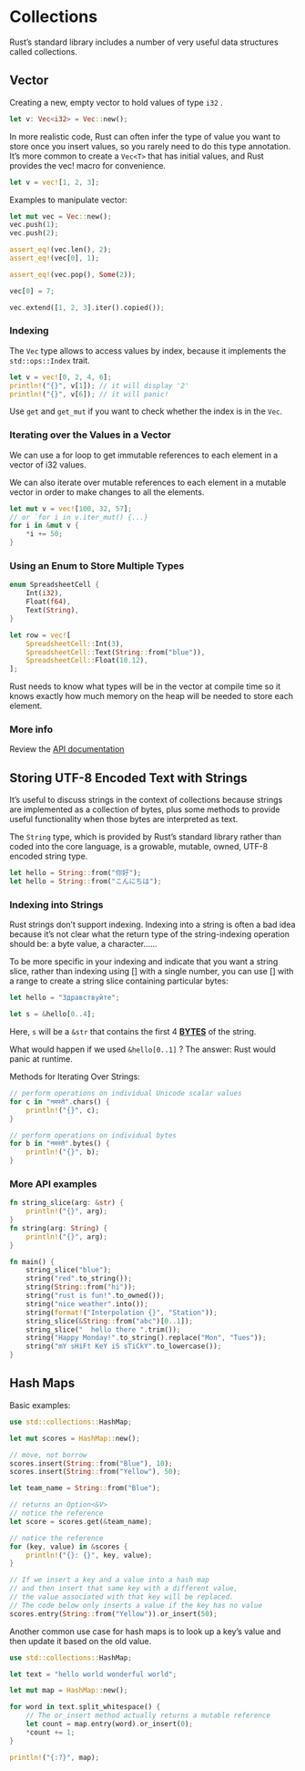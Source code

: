 # Collections
Rust’s standard library includes a number of very useful data structures called collections.

## Vector
Creating a new, empty vector to hold values of type `i32` .
~~~rust
let v: Vec<i32> = Vec::new();
~~~

 In more realistic code, Rust can often infer the type of value you want to store once you insert values, so you rarely need to do this type annotation. It’s more common to create a `Vec<T>` that has initial values, and Rust provides the vec! macro for convenience.

~~~rust
let v = vec![1, 2, 3];
~~~

Examples to manipulate vector:

~~~rust
let mut vec = Vec::new();
vec.push(1);
vec.push(2);

assert_eq!(vec.len(), 2);
assert_eq!(vec[0], 1);

assert_eq!(vec.pop(), Some(2));

vec[0] = 7;

vec.extend([1, 2, 3].iter().copied());
~~~

### Indexing
The `Vec` type allows to access values by index, because it implements the `std::ops::Index` trait.

~~~rust
let v = vec![0, 2, 4, 6];
println!("{}", v[1]); // it will display '2'
println!("{}", v[6]); // it will panic!
~~~

Use `get` and `get_mut` if you want to check whether the index is in the `Vec`.

### Iterating over the Values in a Vector
We can use a for loop to get immutable references to each element in a vector of i32 values.

We can also iterate over mutable references to each element in a mutable vector in order to make changes to all the elements.

~~~rust
let mut v = vec![100, 32, 57];
// or `for i in v.iter_mut() {...}
for i in &mut v {
    *i += 50;
}
~~~

### Using an Enum to Store Multiple Types

~~~rust
enum SpreadsheetCell {
    Int(i32),
    Float(f64),
    Text(String),
}

let row = vec![
    SpreadsheetCell::Int(3),
    SpreadsheetCell::Text(String::from("blue")),
    SpreadsheetCell::Float(10.12),
];
~~~

Rust needs to know what types will be in the vector at compile time so it knows exactly how much memory on the heap will be needed to store each element. 

### More info
Review the [API documentation](https://doc.rust-lang.org/std/vec/struct.Vec.html)

## Storing UTF-8 Encoded Text with Strings
It’s useful to discuss strings in the context of collections because strings are implemented as a collection of bytes, plus some methods to provide useful functionality when those bytes are interpreted as text.

The `String` type, which is provided by Rust’s standard library rather than coded into the core language, is a growable, mutable, owned, UTF-8 encoded string type.

~~~rust
let hello = String::from("你好");
let hello = String::from("こんにちは");
~~~



### Indexing into Strings
Rust strings don’t support indexing. Indexing into a string is often a bad idea because it’s not clear what the return type of the string-indexing operation should be: a byte value, a character......

To be more specific in your indexing and indicate that you want a string slice, rather than indexing using [] with a single number, you can use [] with a range to create a string slice containing particular bytes:

~~~rust
let hello = "Здравствуйте";

let s = &hello[0..4];
~~~
Here, `s` will be a `&str` that contains the first 4 <u>**BYTES**</u> of the string.

What would happen if we used `&hello[0..1]` ? The answer: Rust would panic at runtime.

Methods for Iterating Over Strings:

~~~rust
// perform operations on individual Unicode scalar values
for c in "नमस्ते".chars() {
    println!("{}", c);
}

// perform operations on individual bytes
for b in "नमस्ते".bytes() {
    println!("{}", b);
}
~~~

### More API examples
~~~rust
fn string_slice(arg: &str) {
    println!("{}", arg);
}
fn string(arg: String) {
    println!("{}", arg);
}

fn main() {
    string_slice("blue");
    string("red".to_string());
    string(String::from("hi"));
    string("rust is fun!".to_owned());
    string("nice weather".into());
    string(format!("Interpolation {}", "Station"));
    string_slice(&String::from("abc")[0..1]);
    string_slice("  hello there ".trim());
    string("Happy Monday!".to_string().replace("Mon", "Tues"));
    string("mY sHiFt KeY iS sTiCkY".to_lowercase());
}
~~~

## Hash Maps

Basic examples:

~~~rust
use std::collections::HashMap;

let mut scores = HashMap::new();

// move, not borrow
scores.insert(String::from("Blue"), 10);
scores.insert(String::from("Yellow"), 50);

let team_name = String::from("Blue");

// returns an Option<&V>
// notice the reference
let score = scores.get(&team_name);

// notice the reference
for (key, value) in &scores {
    println!("{}: {}", key, value);
}

// If we insert a key and a value into a hash map 
// and then insert that same key with a different value, 
// the value associated with that key will be replaced.
// The code below only inserts a value if the key has no value
scores.entry(String::from("Yellow")).or_insert(50);
~~~

Another common use case for hash maps is to look up a key’s value and then update it based on the old value.

~~~rust
use std::collections::HashMap;

let text = "hello world wonderful world";

let mut map = HashMap::new();

for word in text.split_whitespace() {
    // The or_insert method actually returns a mutable reference
    let count = map.entry(word).or_insert(0);
    *count += 1;
}

println!("{:?}", map);
~~~

